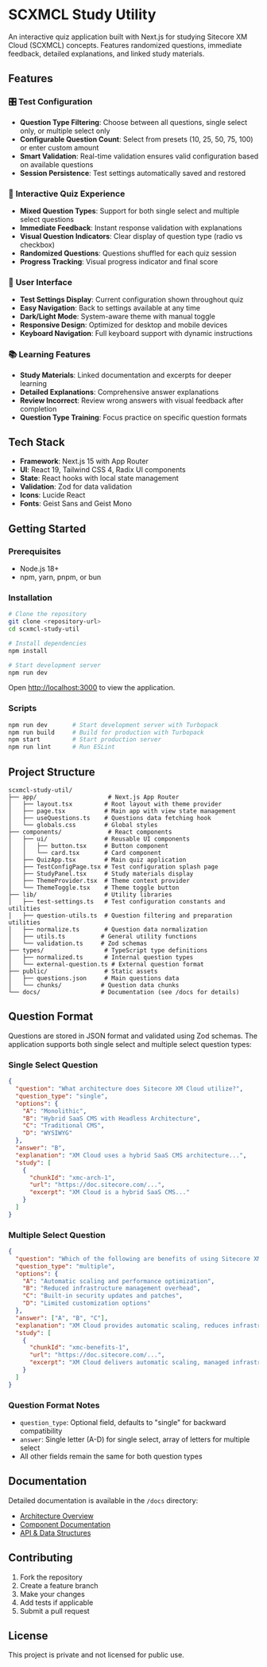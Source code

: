 # SCXMCL Study Utility

An interactive quiz application built with Next.js for studying Sitecore XM Cloud (SCXMCL) concepts. Features randomized questions, immediate feedback, detailed explanations, and linked study materials.

## Features

### 🎛️ **Test Configuration**
- **Question Type Filtering**: Choose between all questions, single select only, or multiple select only
- **Configurable Question Count**: Select from presets (10, 25, 50, 75, 100) or enter custom amount
- **Smart Validation**: Real-time validation ensures valid configuration based on available questions
- **Session Persistence**: Test settings automatically saved and restored

### 🎯 **Interactive Quiz Experience**
- **Mixed Question Types**: Support for both single select and multiple select questions
- **Immediate Feedback**: Instant response validation with explanations
- **Visual Question Indicators**: Clear display of question type (radio vs checkbox)
- **Randomized Questions**: Questions shuffled for each quiz session
- **Progress Tracking**: Visual progress indicator and final score

### 🎨 **User Interface**
- **Test Settings Display**: Current configuration shown throughout quiz
- **Easy Navigation**: Back to settings available at any time
- **Dark/Light Mode**: System-aware theme with manual toggle
- **Responsive Design**: Optimized for desktop and mobile devices
- **Keyboard Navigation**: Full keyboard support with dynamic instructions

### 📚 **Learning Features**
- **Study Materials**: Linked documentation and excerpts for deeper learning
- **Detailed Explanations**: Comprehensive answer explanations
- **Review Incorrect**: Review wrong answers with visual feedback after completion
- **Question Type Training**: Focus practice on specific question formats

## Tech Stack

- **Framework**: Next.js 15 with App Router
- **UI**: React 19, Tailwind CSS 4, Radix UI components
- **State**: React hooks with local state management
- **Validation**: Zod for data validation
- **Icons**: Lucide React
- **Fonts**: Geist Sans and Geist Mono

## Getting Started

### Prerequisites

- Node.js 18+
- npm, yarn, pnpm, or bun

### Installation

```bash
# Clone the repository
git clone <repository-url>
cd scxmcl-study-util

# Install dependencies
npm install

# Start development server
npm run dev
```

Open [http://localhost:3000](http://localhost:3000) to view the application.

### Scripts

```bash
npm run dev       # Start development server with Turbopack
npm run build     # Build for production with Turbopack
npm start         # Start production server
npm run lint      # Run ESLint
```

## Project Structure

```
scxmcl-study-util/
├── app/                    # Next.js App Router
│   ├── layout.tsx         # Root layout with theme provider
│   ├── page.tsx           # Main app with view state management
│   ├── useQuestions.ts    # Questions data fetching hook
│   └── globals.css        # Global styles
├── components/             # React components
│   ├── ui/                # Reusable UI components
│   │   ├── button.tsx     # Button component
│   │   └── card.tsx       # Card component
│   ├── QuizApp.tsx        # Main quiz application
│   ├── TestConfigPage.tsx # Test configuration splash page
│   ├── StudyPanel.tsx     # Study materials display
│   ├── ThemeProvider.tsx  # Theme context provider
│   └── ThemeToggle.tsx    # Theme toggle button
├── lib/                   # Utility libraries
│   ├── test-settings.ts   # Test configuration constants and utilities
│   ├── question-utils.ts  # Question filtering and preparation utilities
│   ├── normalize.ts       # Question data normalization
│   ├── utils.ts          # General utility functions
│   └── validation.ts     # Zod schemas
├── types/                 # TypeScript type definitions
│   ├── normalized.ts      # Internal question types
│   └── external-question.ts # External question format
├── public/                # Static assets
│   ├── questions.json     # Main questions data
│   └── chunks/           # Question data chunks
└── docs/                 # Documentation (see /docs for details)
```

## Question Format

Questions are stored in JSON format and validated using Zod schemas. The application supports both single select and multiple select question types:

### Single Select Question
```json
{
  "question": "What architecture does Sitecore XM Cloud utilize?",
  "question_type": "single",
  "options": {
    "A": "Monolithic",
    "B": "Hybrid SaaS CMS with Headless Architecture",
    "C": "Traditional CMS",
    "D": "WYSIWYG"
  },
  "answer": "B",
  "explanation": "XM Cloud uses a hybrid SaaS CMS architecture...",
  "study": [
    {
      "chunkId": "xmc-arch-1",
      "url": "https://doc.sitecore.com/...",
      "excerpt": "XM Cloud is a hybrid SaaS CMS..."
    }
  ]
}
```

### Multiple Select Question
```json
{
  "question": "Which of the following are benefits of using Sitecore XM Cloud? (Select all that apply)",
  "question_type": "multiple",
  "options": {
    "A": "Automatic scaling and performance optimization",
    "B": "Reduced infrastructure management overhead",
    "C": "Built-in security updates and patches",
    "D": "Limited customization options"
  },
  "answer": ["A", "B", "C"],
  "explanation": "XM Cloud provides automatic scaling, reduces infrastructure management overhead, and includes built-in security updates. However, it actually offers extensive customization options, making option D incorrect.",
  "study": [
    {
      "chunkId": "xmc-benefits-1",
      "url": "https://doc.sitecore.com/...",
      "excerpt": "XM Cloud delivers automatic scaling, managed infrastructure..."
    }
  ]
}
```

### Question Format Notes
- `question_type`: Optional field, defaults to "single" for backward compatibility
- `answer`: Single letter (A-D) for single select, array of letters for multiple select
- All other fields remain the same for both question types

## Documentation

Detailed documentation is available in the `/docs` directory:

- [Architecture Overview](./docs/architecture.md)
- [Component Documentation](./docs/components.md)
- [API & Data Structures](./docs/api-data.md)

## Contributing

1. Fork the repository
2. Create a feature branch
3. Make your changes
4. Add tests if applicable
5. Submit a pull request

## License

This project is private and not licensed for public use.
